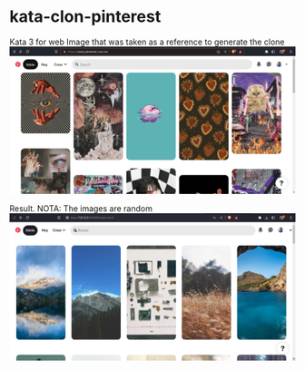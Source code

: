 # kata-clon-pinterest
Kata 3 for web
Image that was taken as a reference to generate the clone
![Image base](assets/base-clon.png)

Result.
NOTA: The images are random
![Image base](assets/result.png)